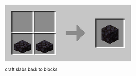 ![all posseble crafting recepes](https://github.com/Richardternens/slab-back/blob/main/slab%20back.gif?raw=true)


craft slabs back to blocks
